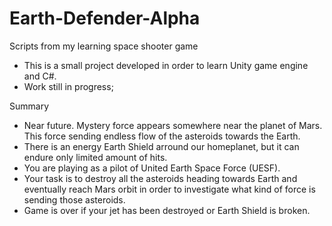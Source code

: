 # Earth-Defender-Alpha
Scripts from my learning space shooter game

- This is a small project developed in order to learn Unity game engine and C#.
- Work still in progress; 

Summary
- Near future. Mystery force appears somewhere near the planet of Mars. This force sending endless flow of the asteroids towards the Earth.
- There is an energy Earth Shield arround our homeplanet, but it can endure only limited amount of hits.
- You are playing as a pilot of United Earth Space Force (UESF). 
- Your task is to destroy all the asteroids heading towards Earth and eventually reach Mars orbit in order to investigate what kind of force is sending those asteroids. 
- Game is over if your jet has been destroyed or Earth Shield is broken. 


